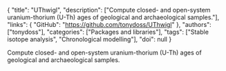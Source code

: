 {
  "title": "UThwigl",
  "description": ["Compute closed- and open-system uranium-thorium (U-Th) ages of geological and archaeological samples."],
  "links": {
    "GitHub": "https://github.com/tonydoss/UThwigl"
  },
  "authors": ["tonydoss"],
  "categories": ["Packages and libraries"],
  "tags": ["Stable isotope analysis", "Chronological modelling"],
  "doi": null
}

<!-- Generated by csv2md.R – do not edit by hand -->

Compute closed- and open-system uranium-thorium (U-Th) ages of geological and archaeological samples.